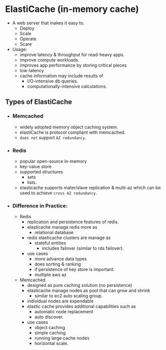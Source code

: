 # ElastiCache (in-memory cache)

- A web server that makes it easy to.
    - Deploy
    - Scale
    - Operate
    - Scare
- Usage:
    - improve latency & throughput for read-heavy apps.
    - improve compute workloads.
    - improves app performance by storing critical pieces
    - low-latency
    - cache information may include results of
        - I/O-intensive db queries.
        - computationally-intensive calculations.
## Types of ElastiCache
 
- ### Memcached
    - widely adopted memory object caching system.
    - elastiCache is protocol compliant with memcached.
    - `does not` support `AZ redundancy`.
- ### Redis
    - popular open-source in-memory
    - key-value store
    - supported structures
        - sets
        - lists.
    - elasticache supports mater/slave replication & multi-az
      which can be used to achieve `cross AZ redundancy`.
- ### Difference in Practice:
    - Redis
        - replication and persistence features of redis.
        - elasticache manage redis more as 
            - relational database
        - redis elasticache clusters are manage as
            - stateful entities
                - includes failover (similar to rds failover).
        - use cases
            - more advance data types
            - does sorting & ranking
            - if persistence of key store is important.
            - multiple aws az
    - Memcached
        - designed as pure caching solution (no persistence)
        - elasticache manage nodes as pool that can grow and shrink
            - similar to ec2 auto scaling group.
        - individual nodes are expendable
        - elastic cache provides additional capabilities such as
            - automatic node replacement
            - auto discover.
        - use cases
            - object caching
            - simple caching
            - running large cache nodes
            - horizontal scale.
    
